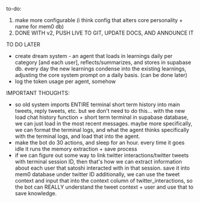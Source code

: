 to-do:
1. make more configurable (i think config that alters core personality + name for mem0 db)
2. DONE WITH v2, PUSH LIVE TO GIT, UPDATE DOCS, AND ANNOUNCE IT

TO DO LATER
- create dream system - an agent that loads in learnings daily per category [and each user], reflects/summarizes, and stores in supabase db. every day the new learnings condense into the existing learnings, adjusting the core system prompt on a daily basis. (can be done later)
- log the token usage per agent, somehow

IMPORTANT THOUGHTS:
- so old system imports ENTIRE terminal short term history into main tweets, reply tweets, etc.
but we don't need to do this... with the new load chat history function + short term terminal in supabase database, we can just load in the most recent messages. maybe more specifically, we can format the terminal logs, and what the agent thinks specifically with the terminal logs, and load that into the agent.
- make the bot do 30 actions, and sleep for an hour. every time it goes idle it runs the memory extraction + save process
- if we can figure out some way to link twitter interactions/twitter tweets with terminal session ID, then that's how we can extract information about each user that satoshi interacted with in that session. save it into mem0 database under twitter ID
additionally, we can use the tweet context and input that into the context column of twitter_interactions, so the bot can REALLY understand the tweet context + user and use that to save knowledge.
